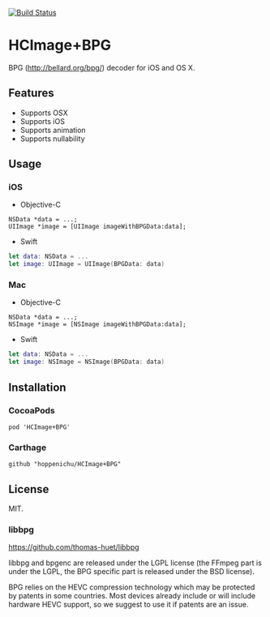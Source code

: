 [![Build Status](https://travis-ci.org/hoppenichu/HCImage-BPG.svg?branch=master)](https://travis-ci.org/hoppenichu/HCImage-BPG)

# HCImage+BPG

BPG (http://bellard.org/bpg/) decoder for iOS and OS X.

## Features

- Supports OSX
- Supports iOS
- Supports animation
- Supports nullability

## Usage

### iOS

- Objective-C

```objc
NSData *data = ...;
UIImage *image = [UIImage imageWithBPGData:data];
```
  
- Swift

```swift
let data: NSData = ...
let image: UIImage = UIImage(BPGData: data)
```

### Mac

- Objective-C

```objc
NSData *data = ...;
NSImage *image = [NSImage imageWithBPGData:data];
```
  
- Swift

```swift
let data: NSData = ...
let image: NSImage = NSImage(BPGData: data)
```

## Installation

### CocoaPods

```
pod 'HCImage+BPG'
```

### Carthage

```
github "hoppenichu/HCImage+BPG"
```

## License

MIT.

### libbpg

https://github.com/thomas-huet/libbpg

libbpg and bpgenc are released under the LGPL license (the FFmpeg part is under the LGPL, the BPG specific part is released under the BSD license).

BPG relies on the HEVC compression technology which may be protected by patents in some countries. Most devices already include or will include hardware HEVC support, so we suggest to use it if patents are an issue.
